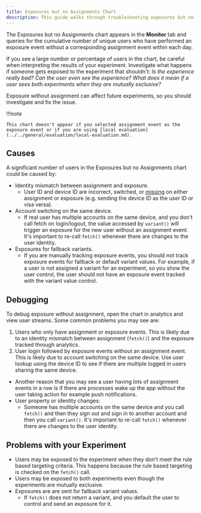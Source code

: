 ```yaml
---
title: Exposures but no Assignments Chart
description: This guide walks through troubleshooting exposures but no assignments.
---
```


The Exposures but no Assignments chart appears in the **Monitor** tab and queries for the cumulative number of unique users who have performed an exposure event without a corresponding assignment event within each day. 

If you see a large number or percentage of users in the chart, be careful when interpreting the results of your experiment. Investigate what happens if someone gets exposed to the experiment that shouldn't: *Is the experience really bad?* *Can the user even see the experience?* *What does it mean if a user sees both experiments when they are mutually exclusive?* 

Exposure without assignment can affect future experiments, so you should investigate and fix the issue. 

!!!note

    This chart doesn't appear if you selected assignment event as the exposure event or if you are using [local evaluation](../../general/evaluation/local-evaluation.md). 

## Causes

A significant number of users in the Exposures but no Assignments chart could be caused by:

- Identity mismatch between assignment and exposure.
    - User ID and device ID are incorrect, switched, or [missing](/../analytics/apis/http-v2-api/#device-ids-and-user-ids-minimum-length) on either assignment or exposure (e.g. sending the device ID as the user ID or visa versa).
- Account switching on the same device.
    - If real user has multiple accounts on the same device, and you don't call fetch on login/logout, the value accessed by `variant()` will trigger an exposure for the new user without an assignment event. It's important to re-call `fetch()` whenever there are changes to the user identity.
- Exposures for fallback variants.
    - If you are manually tracking exposure events, you should not track exposure events for fallback or default variant values. For example, if a user is not assigned a variant for an experiment, so you show the user control, the user should not have an exposure event tracked with the variant value control.
    
## Debugging

To debug exposure without assignment, open the chart in analytics and view user streams. Some common problems you may see are:
1. Users who only have assignment or exposure events. This is likely due to an identity mismatch between assignment (`fetch()`) and the exposure tracked through analytics.
2. User login followed by exposure events without an assignment event. This is likely due to account switching on the same device. Use user lookup using the device ID to see if there are multiple logged in users sharing the same device. 
- Another reason that you may see a user having lots of assignment events in a row is if there are processes wake up the app without the user taking action for example push notifications.
- User property or identity changes:
    - Someone has multiple accounts on the same device and you call `fetch()` and then they sign out and sign in to another account and then you call `variant()`. It's important to re-call `fetch()` whenever there are changes to the user identity. 

## Problems with your Experiment

- Users may be exposed to the experiment when they don't meet the rule based targeting criteria. This happens because the rule based targeting is checked on the `fetch()` call.
- Users may be exposed to both experiments even though the experiments are mutually exclusive.
- Exposures are are sent for fallback variant values.
    - If `fetch()` does not return a variant, and you default the user to control and send an exposure for it.